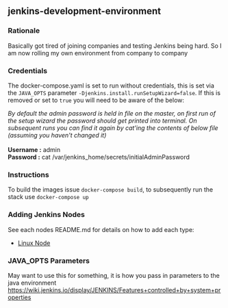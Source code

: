 ## jenkins-development-environment

### Rationale
Basically got tired of joining companies and testing Jenkins being hard. So I am now rolling my own environment from company to company

### Credentials
The docker-compose.yaml is set to run without credentials, this is set via the `JAVA_OPTS` parameter `-Djenkins.install.runSetupWizard=false`. If this is removed or set to `true` you will need to be aware of the below:

_By default the admin password is held in file on the master, on first run of the setup wizard the password should get printed into terminal. On subsequent runs you can find it again by cat'ing the contents of below file (assuming you haven't changed it)_<br /><br />
**Username :** admin<br />
**Password :** cat /var/jenkins_home/secrets/initialAdminPassword<br />

### Instructions
To build the images issue `docker-compose build`, to subsequently run the stack use `docker-compose up`

### Adding Jenkins Nodes
See each nodes README.md for details on how to add each type:<br />
* [Linux Node](./jenkins-node-linux/README.md)

### JAVA_OPTS Parameters
May want to use this for something, it is how you pass in parameters to the java environment<br />
https://wiki.jenkins.io/display/JENKINS/Features+controlled+by+system+properties
